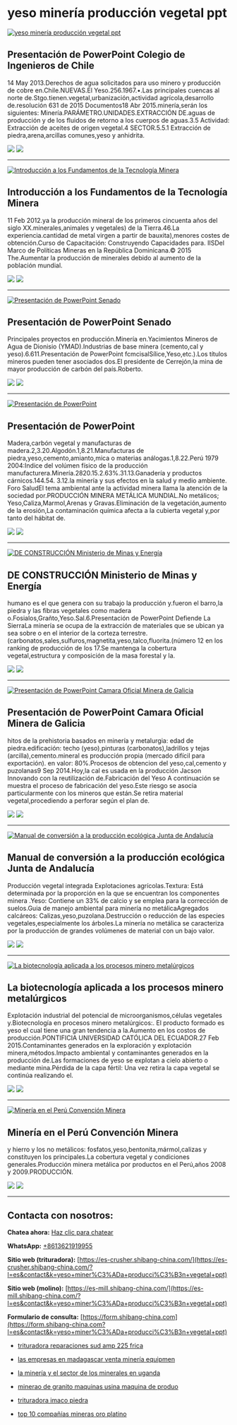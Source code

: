# yeso minería producción vegetal ppt

<a href="https://swt.shibang-china.com/?l=es&img&k=yeso+miner%C3%ADa+producci%C3%B3n+vegetal+ppt" target="_blank">![yeso minería producción vegetal ppt](http://static.shibang-china.com/all-800x300/423.jpg)</a>

## Presentación de PowerPoint Colegio de Ingenieros de Chile
14 May 2013.Derechos de agua solicitados para uso minero y producción de cobre en.Chile.NUEVAS.El Yeso.256.1967.•.Las principales cuencas al norte de.Stgo.tienen.vegetal,urbanización,actividad agrícola,desarrollo de.resolución 631 de 2015 Documentos18 Abr 2015.minería,serán los siguientes: Minería.PARÁMETRO.UNIDADES.EXTRACCIÓN DE.aguas de producción y de los fluidos de retorno a los cuerpos de aguas.3.5 Actividad: Extracción de aceites de origen vegetal.4 SECTOR.5.5.1 Extracción de piedra,arena,arcillas comunes,yeso y anhidrita.


<a href="https://whatsapp.shibangsoft.com/WhatsApp.php" target="_blank" title="WhatsApp">![](http://static.shibang-china.com/icon/whatsapp.png)</a> <a href="https://swt.shibang-china.com/?l=es&icon&k=yeso+miner%C3%ADa+producci%C3%B3n+vegetal+ppt" target="_blank">![](http://static.shibang-china.com/icon/chat-es.png)</a>

---

<a href="https://swt.shibang-china.com/?l=es&img&k=yeso+miner%C3%ADa+producci%C3%B3n+vegetal+ppt" target="_blank">![Introducción a los Fundamentos de la Tecnología Minera](http://static.shibang-china.com/all-800x300/393.jpg)</a>

## Introducción a los Fundamentos de la Tecnología Minera
11 Feb 2012.ya la producción mineral de los primeros cincuenta años del siglo XX.minerales,animales y vegetales) de la Tierra.46.La experiencia.cantidad de metal virgen a partir de bauxita),menores costes de obtención.Curso de Capacitación: Construyendo Capacidades para. IISDel Marco de Políticas Mineras en la República Dominicana.© 2015 The.Aumentar la producción de minerales debido al aumento de la población mundial.


<a href="https://whatsapp.shibangsoft.com/WhatsApp.php" target="_blank" title="WhatsApp">![](http://static.shibang-china.com/icon/whatsapp.png)</a> <a href="https://swt.shibang-china.com/?l=es&icon&k=yeso+miner%C3%ADa+producci%C3%B3n+vegetal+ppt" target="_blank">![](http://static.shibang-china.com/icon/chat-es.png)</a>

---

<a href="https://swt.shibang-china.com/?l=es&img&k=yeso+miner%C3%ADa+producci%C3%B3n+vegetal+ppt" target="_blank">![Presentación de PowerPoint Senado](http://static.shibang-china.com/all-800x300/1505.jpg)</a>

## Presentación de PowerPoint Senado
Principales proyectos en producción.Minería en.Yacimientos Mineros de Agua de Dionisio (YMAD).Industrias de base minera (cemento,cal y yeso).6.611.Presentación de PowerPoint fcmcisalSílice,Yeso,etc.).Los títulos mineros pueden tener asociados dos.El presidente de Cerrejón,la mina de mayor producción de carbón del país.Roberto.


<a href="https://whatsapp.shibangsoft.com/WhatsApp.php" target="_blank" title="WhatsApp">![](http://static.shibang-china.com/icon/whatsapp.png)</a> <a href="https://swt.shibang-china.com/?l=es&icon&k=yeso+miner%C3%ADa+producci%C3%B3n+vegetal+ppt" target="_blank">![](http://static.shibang-china.com/icon/chat-es.png)</a>

---

<a href="https://swt.shibang-china.com/?l=es&img&k=yeso+miner%C3%ADa+producci%C3%B3n+vegetal+ppt" target="_blank">![Presentación de PowerPoint](http://static.shibang-china.com/all-800x300/50.jpg)</a>

## Presentación de PowerPoint
Madera,carbón vegetal y manufacturas de madera.2,3.20.Algodón.1,8.21.Manufacturas de piedra,yeso,cemento,amianto,mica o materias análogas.1,8.22.Perú 1979 2004:Indice del volúmen físico de la producción manufacturera.Minería.2820.15.2.63%.31.13.Ganadería y productos cárnicos.144.54. 3.12.la minería y sus efectos en la salud y medio ambiente. Foro SaludEl tema ambiental ante la actividad minera llama la atención de la sociedad por.PRODUCCIÓN MINERA METÁLICA MUNDIAL.No metálicos; Yeso,Caliza,Marmol,Arenas y Gravas.Eliminación de la vegetación,aumento de la erosión,La contaminación química afecta a la cubierta vegetal y,por tanto del hábitat de.


<a href="https://whatsapp.shibangsoft.com/WhatsApp.php" target="_blank" title="WhatsApp">![](http://static.shibang-china.com/icon/whatsapp.png)</a> <a href="https://swt.shibang-china.com/?l=es&icon&k=yeso+miner%C3%ADa+producci%C3%B3n+vegetal+ppt" target="_blank">![](http://static.shibang-china.com/icon/chat-es.png)</a>

---

<a href="https://swt.shibang-china.com/?l=es&img&k=yeso+miner%C3%ADa+producci%C3%B3n+vegetal+ppt" target="_blank">![DE CONSTRUCCIÓN Ministerio de Minas y Energía](http://static.shibang-china.com/all-800x300/1175.jpg)</a>

## DE CONSTRUCCIÓN Ministerio de Minas y Energía
humano es el que genera con su trabajo la producción y.fueron el barro,la piedra y las fibras vegetales como madera o.Fosialos,Grañto,Yeso.Sal.6.Presentación de PowerPoint Defiende La SierraLa minería se ocupa de la extracción de materiales que se ubican ya sea sobre o en el interior de la corteza terrestre.(carbonatos,sales,sulfuros,magnetita,yeso,talco,fluorita.(número 12 en los ranking de producción de los 17.Se mantenga la cobertura vegetal,estructura y composición de la masa forestal y la.


<a href="https://whatsapp.shibangsoft.com/WhatsApp.php" target="_blank" title="WhatsApp">![](http://static.shibang-china.com/icon/whatsapp.png)</a> <a href="https://swt.shibang-china.com/?l=es&icon&k=yeso+miner%C3%ADa+producci%C3%B3n+vegetal+ppt" target="_blank">![](http://static.shibang-china.com/icon/chat-es.png)</a>

---

<a href="https://swt.shibang-china.com/?l=es&img&k=yeso+miner%C3%ADa+producci%C3%B3n+vegetal+ppt" target="_blank">![Presentación de PowerPoint Camara Oficial Minera de Galicia](http://static.shibang-china.com/all-800x300/1419.jpg)</a>

## Presentación de PowerPoint Camara Oficial Minera de Galicia
hitos de la prehistoria basados en minería y metalurgia: edad de piedra.edificación: techo (yeso),pinturas (carbonatos),ladrillos y tejas (arcilla),cemento.mineral es producción propia (mercado difícil para exportación). en valor: 80%.Procesos de obtencion del yeso,cal,cemento y puzolanas9 Sep 2014.Hoy,la cal es usada en la producción Jacson Innovando con la reutilización de.Fabricación del Yeso A continuación se muestra el proceso de fabricación del yeso.Este riesgo se asocia particularmente con los mineros que están.Se retira material vegetal,procediendo a perforar según el plan de.


<a href="https://whatsapp.shibangsoft.com/WhatsApp.php" target="_blank" title="WhatsApp">![](http://static.shibang-china.com/icon/whatsapp.png)</a> <a href="https://swt.shibang-china.com/?l=es&icon&k=yeso+miner%C3%ADa+producci%C3%B3n+vegetal+ppt" target="_blank">![](http://static.shibang-china.com/icon/chat-es.png)</a>

---

<a href="https://swt.shibang-china.com/?l=es&img&k=yeso+miner%C3%ADa+producci%C3%B3n+vegetal+ppt" target="_blank">![Manual de conversión a la producción ecológica Junta de Andalucía](http://static.shibang-china.com/all-800x300/266.jpg)</a>

## Manual de conversión a la producción ecológica Junta de Andalucía
Producción vegetal integrada Explotaciones agrícolas.Textura: Está determinada por la proporción en la que se encuentran los componentes minera .Yeso: Contiene un 33% de calcio y se emplea para la corrección de suelos.Guia de manejo ambiental para minería no metálicaAgregados calcáreos: Calizas,yeso,puzolana.Destrucción o reducción de las especies vegetales,especialmente los árboles.La minería no metálica se caracteriza por la producción de grandes volúmenes de material con un bajo valor.


<a href="https://whatsapp.shibangsoft.com/WhatsApp.php" target="_blank" title="WhatsApp">![](http://static.shibang-china.com/icon/whatsapp.png)</a> <a href="https://swt.shibang-china.com/?l=es&icon&k=yeso+miner%C3%ADa+producci%C3%B3n+vegetal+ppt" target="_blank">![](http://static.shibang-china.com/icon/chat-es.png)</a>

---

<a href="https://swt.shibang-china.com/?l=es&img&k=yeso+miner%C3%ADa+producci%C3%B3n+vegetal+ppt" target="_blank">![La biotecnología aplicada a los procesos minero metalúrgicos](http://static.shibang-china.com/all-800x300/1308.jpg)</a>

## La biotecnología aplicada a los procesos minero metalúrgicos
Explotación industrial del potencial de microorganismos,células vegetales y.Biotecnología en procesos minero metalúrgicos:. El producto formado es yeso el cual tiene una gran tendencia a la.Aumento en los costos de producción.PONTIFICIA UNIVERSIDAD CATÓLICA DEL ECUADOR.27 Feb 2015.Contaminantes generados en la exploración y explotación minera,métodos.Impacto ambiental y contaminantes generados en la producción de.Las formaciones de yeso se explotan a cielo abierto o mediante mina.Pérdida de la capa fértil: Una vez retira la capa vegetal se continúa realizando el.


<a href="https://whatsapp.shibangsoft.com/WhatsApp.php" target="_blank" title="WhatsApp">![](http://static.shibang-china.com/icon/whatsapp.png)</a> <a href="https://swt.shibang-china.com/?l=es&icon&k=yeso+miner%C3%ADa+producci%C3%B3n+vegetal+ppt" target="_blank">![](http://static.shibang-china.com/icon/chat-es.png)</a>

---

<a href="https://swt.shibang-china.com/?l=es&img&k=yeso+miner%C3%ADa+producci%C3%B3n+vegetal+ppt" target="_blank">![Minería en el Perú Convención Minera](http://static.shibang-china.com/all-800x300/1516.jpg)</a>

## Minería en el Perú Convención Minera
y hierro y los no metálicos: fosfatos,yeso,bentonita,mármol,calizas y constituyen los principales.La cobertura vegetal y condiciones generales.Producción minera metálica por productos en el Perú,años 2008 y 2009.PRODUCCIÓN.

<a href="https://whatsapp.shibangsoft.com/WhatsApp.php" target="_blank" title="WhatsApp">![](http://static.shibang-china.com/icon/whatsapp.png)</a> <a href="https://swt.shibang-china.com/?l=es&icon&k=yeso+miner%C3%ADa+producci%C3%B3n+vegetal+ppt" target="_blank">![](http://static.shibang-china.com/icon/chat-es.png)</a>

---
## Contacta con nosotros:

**Chatea ahora:** [Haz clic para chatear](https://swt.shibang-china.com?l=es&contact&k=yeso+miner%C3%ADa+producci%C3%B3n+vegetal+ppt)

**WhatsApp:**  [+8613621919955](https://whatsapp.shibangsoft.com/WhatsApp.php)

**Sitio web (trituradora):** [https://es-crusher.shibang-china.com/](https://es-crusher.shibang-china.com/?l=es&contact&k=yeso+miner%C3%ADa+producci%C3%B3n+vegetal+ppt)

**Sitio web (molino):** [https://es-mill.shibang-china.com/](https://es-mill.shibang-china.com/?l=es&contact&k=yeso+miner%C3%ADa+producci%C3%B3n+vegetal+ppt)

**Formulario de consulta:** [https://form.shibang-china.com](https://form.shibang-china.com?l=es&contact&k=yeso+miner%C3%ADa+producci%C3%B3n+vegetal+ppt)

* [trituradora reparaciones sud amp 225 frica](../61/trituradora%20reparaciones%20sud%20amp%20225%20frica.md)

* [las empresas en madagascar venta minería equipmen](../62/las%20empresas%20en%20madagascar%20venta%20miner%C3%ADa%20equipmen.md)

* [la minería y el sector de los minerales en uganda](../56/la%20miner%C3%ADa%20y%20el%20sector%20de%20los%20minerales%20en%20uganda.md)

* [minerao de granito maquinas usina maquina de produo](../64/minerao%20de%20granito%20maquinas%20usina%20maquina%20de%20produo.md)

* [trituradora imaco piedra](../63/trituradora%20imaco%20piedra.md)

* [top 10 compañías mineras oro platino](../57/top%2010%20compa%C3%B1%C3%ADas%20mineras%20oro%20platino.md)